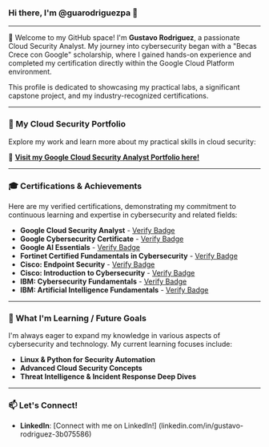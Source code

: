 ### Hi there, I'm @guarodriguezpa 👋

---

👀 Welcome to my GitHub space! I'm **Gustavo Rodriguez**, a passionate Cloud Security Analyst. My journey into cybersecurity began with a "Becas Crece con Google" scholarship, where I gained hands-on experience and completed my certification directly within the Google Cloud Platform environment.

This profile is dedicated to showcasing my practical labs, a significant capstone project, and my industry-recognized certifications.

---

### 🚀 My Cloud Security Portfolio

Explore my work and learn more about my practical skills in cloud security:

🔗 **[Visit my Google Cloud Security Analyst Portfolio here!](https://github.com/guarodriguezpa/Google_Cloud_Security_Analyst)**

---

### 🎓 Certifications & Achievements

Here are my verified certifications, demonstrating my commitment to continuous learning and expertise in cybersecurity and related fields:

* **Google Cloud Security Analyst** - [Verify Badge](https://www.credly.com/badges/e8fd3e55-7526-4454-bb56-d51e71ce55fc/public_url)
* **Google Cybersecurity Certificate** - [Verify Badge](https://www.credly.com/badges/044c657c-cbef-4fd4-97a3-372d974bce8e/public_url)
* **Google AI Essentials** - [Verify Badge](https://www.credly.com/badges/4e295bfc-c7f4-4802-b884-57535a2ba4e/public_url)
* **Fortinet Certified Fundamentals in Cybersecurity** - [Verify Badge](https://www.credly.com/badges/4ceab9d6-1f0f-42f5-b7dd-c241913cec9c/public_url)
* **Cisco: Endpoint Security** - [Verify Badge](https://www.credly.com/badges/d4349584-9490-4239-b30a-18568409e172/public_url)
* **Cisco: Introduction to Cybersecurity** - [Verify Badge](https://www.credly.com/badges/563044fa-10c8-4378-ab6c-04b18b5914f0/public_url)
* **IBM: Cybersecurity Fundamentals** - [Verify Badge](https://www.credly.com/badges/70ed545d-9f05-4b61-90ed-1c42f2f4c12d/public_url)
* **IBM: Artificial Intelligence Fundamentals** - [Verify Badge](https://www.credly.com/badges/7207830c-2cdd-49d5-99c7-59c368dd53a9/public_url)

---

### 🎯 What I'm Learning / Future Goals

I'm always eager to expand my knowledge in various aspects of cybersecurity and technology. My current learning focuses include:

* **Linux & Python for Security Automation**
* **Advanced Cloud Security Concepts**
* **Threat Intelligence & Incident Response Deep Dives**

---

### 📫 Let's Connect!

* **LinkedIn**: [Connect with me on LinkedIn!] (linkedin.com/in/gustavo-rodriguez-3b075586) 


<!--
**guarodriguezpa/guarodriguezpa** is a ✨ _special_ ✨ repository because its `README.md` (this file) appears on your GitHub profile.

Here are some ideas to get you started:

- 🔭 I’m currently working on ...
- 🌱 I’m currently learning ...
- 👯 I’m looking to collaborate on ...
- 🤔 I’m looking for help with ...
- 💬 Ask me about ...
- 📫 How to reach me: ...
- 😄 Pronouns: ...
- ⚡ Fun fact: ...
-->
